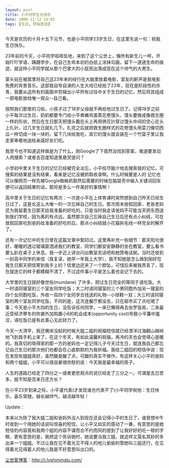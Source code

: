 ```yaml
---
layout: post
title: 小平同学生日快乐
date: 2008-11-12 14:02
tags: [生日, 转贴饭否]
---
```

今天是农历的十月十五下元节，也是小平同学23岁生日，在这里先说一句：祝我生日快乐。

23年前的今天，小平同学呱哌坠地，来到了这个尘世上，像所有新生儿一样，开始吖吖学语，蹒跚学步，在自己生命本初的白纸上涂抹勾画，留下一道道生命的痕迹，就这样小平同学就从那个巴掌大的小屁孩出落成现在这个帅气的大男生。

蒙头钻在被窝里将自己这23年来的经行在大脑里放着电影，室友的鼾声是我电影免费的背景音乐。这部我自导自演的人生大戏已经拍了23年，现在是阶段性的杀青，我要从这所有的画面中剪辑出小平所有过往中关于生日的记忆，然后将其组成一部电影放给唯一观众--自己看。

按照我们那里的习俗，小孩子过了18岁父母就不再给他过生日了。记得18岁之前小平每次过生日，奶奶都要专门给小平煮嫩鸡蛋蒸花卷馒头，馒头要做成像救生圈一样的形状，然后在生日那天把馒头戴在头上再用锈花针穿过馒头中间的空心在头上扎针，过几岁生日就扎几下。扎完之后就把救生圈样式的花卷馒头用菜刀像切西瓜一样切成一块一块的，留下几块给我吃，其它的馒头就会装在一个竹篮子里让我走家串巷地送给亲戚好友们吃。

我至今也不知道这样做是为了什么，刚Google了下竟然没找到答案，难道要发动人肉搜索？或者去百度知道里悬赏提问？

小学初中里关于生日的记忆已经被完全淡忘，小平绞尽脑汁地去搜索我的记忆，可搜索的结果是没有结果，看来是记忆没被抓取收录啊。什么时候要是人的 记忆也可以像网页一样先被Google蜘蛛抓取然后需要的时候在脑袋壳中输入关键词回车便可以返回结果的话，那将是多么一件美好的事情啊！

高中里关于生日的记忆有两次：一次是小平在上体育课时突然想到自己昨天已经生日过了，这是长这么大唯一的一次忘掉自己的生日。那次周末放假回家，老爸老妈还为我留着生日那天给我准备的好吃的，只是当时我走读爸妈不可能当天把东西送到我们学校，因为离的有点远。虽然那次自己忘掉自己生日后还有点小纠结，可在放假回家吃到爸妈给准备的好吃的后，那点小纠结就小花猫拆毛线一样完全的解开了。

还有一次记忆中的生日曾在这篇文章中絮叨过。这里再补充一些细节：那天阳光很好，暖暖的透过玻璃窗洒进我们的教室，同学们都安安静静的坐在教室，要么看书要么趴在桌子上休息。我一步迈上讲台闪出教室去话吧和她煲电话粥。当时还收到一封高中同学的来信（我复读，她早一年我上大学），我不知她是怎么做到刚好在我生日那天把信寄到我手上的？信里边还夹了一个脖坠，可惜后来被我弄丢了，现在就连它的样子都模糊不清了，不过这件事小平是怎么着也会记下去的。

大学里的生日就好像世俗(mundane) 了许多，把过生日完全的等同于请吃饭。大一时请同寝室的三个室友同学吃饭；大二时请同寝室的三个男同胞外加另一寝室的四个女同胞吃饭，外收一双四个女同学合钱送的礼物--小球鞋一双；大三时请同寝室的两个室友同学吃饭，不同的是，这次连餐厅都没去，只在超市买了点吃喝了事；今天是小平大四的生日，没告诉任何同学，一来已懒得再去张罗饭局，二来最近受经济寒冬的吹袭外加购置小6的机会成本(opportunity cost)导致小平囊中羞涩，请吃饭已是有此善心无此财力了。

今天一大清早，我还懒床没起的时候大姐二姐的祝福短信就已经漂洋过海翻山越岭地飞到我手机上来了，在这个冬天，有如此温馨的祝福，再冷的天也会觉得心是暖的。我真切的晓得家的那一方的爸妈也一定记得儿子今天过生日，就连我自己都忘记自己生日的那次他们也都会在心底默默的为我祈福。我给二姐回的短信中说：现在发现有姐姐真好，虽然酸是酸了点，可酸的真实不做作。有这样关心小平的爸妈和两个姐姐，小平可以很自豪很欣慰的说：今天我是最幸福的孩子。

人生的道路已经走了四分之一或者更悲观点的说已经走了三分之一。可谓是去日苦多，就不知是否来日还方长？

在小平23岁到来之际，小平谨代表(才发现谁也代表不了)小平同学祝他：生日快乐，喜乐常随，越长越帅气，越活越年轻！

Update：

本来以为除了我大姐二姐和爸妈外没人到现在还会记得小平的生日了，谁曾想中午时收到一个用她的话说叫惊喜的短信，让小平又如实的感动了一番，有意思的是她短信的内容竟和我两个姐的内容不谋而合不约而同的提到了让我好好的吃一顿的字眼，更有意思的是，我把这个告诉她时，她说要当我三姐，就这样又莫名其妙的多出来一个姐姐。不过让我在见不着光见不得人的地儿偷偷的管她叫三姐还行，在见得着光见得着人的地儿我是不好意思叫出口的。

<a href="http://i.lvshiminglu.com/">尘世客博客</a>：<a href="http://i.lvshiminglu.com/">http://i.lvshiminglu.com/</a>

